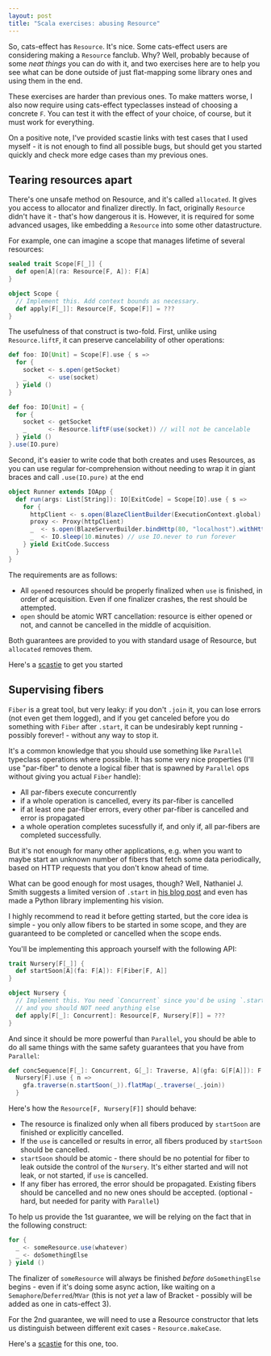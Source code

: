 ```yaml
---
layout: post
title: "Scala exercises: abusing Resource"
---
```


So, cats-effect has `Resource`. It's nice. Some cats-effect users are considering making a `Resource` fanclub. Why? Well, probably because of some _neat things_ you can do with it, and two exercises here are to help you see what can be done outside of just flat-mapping some library ones and using them in the end.

These exercises are harder than previous ones. To make matters worse, I also now require
using cats-effect typeclasses instead of choosing a concrete `F`. You can test it with the
effect of your choice, of course, but it must work for everything.

On a positive note, I've provided scastie links with test cases that I used myself - it
is not enough to find all possible bugs, but should get you started quickly and check more
edge cases than my previous ones.

## Tearing resources apart
There's one unsafe method on Resource, and it's called `allocated`. It gives you
access to allocator and finalizer directly. In fact, originally `Resource` didn't
have it - that's how dangerous it is. However, it is required for some advanced
usages, like embedding a `Resource` into some other datastructure.

<!--more-->

For example, one can imagine a scope that manages lifetime of several resources:

```scala
sealed trait Scope[F[_]] {
  def open[A](ra: Resource[F, A]): F[A]
}

object Scope {
  // Implement this. Add context bounds as necessary.
  def apply[F[_]]: Resource[F, Scope[F]] = ???
}
```


The usefulness of that construct is two-fold. First, unlike using `Resource.liftF`, it can
preserve cancelability of other operations:

```scala
def foo: IO[Unit] = Scope[F].use { s =>
  for {
    socket <- s.open(getSocket)
    _      <- use(socket)
  } yield ()
}
```

```scala
def foo: IO[Unit] = {
  for {
    socket <- getSocket
    _      <- Resource.liftF(use(socket)) // will not be cancelable
  } yield ()
}.use(IO.pure)
```

Second, it's easier to write code that both creates and uses Resources, as you can use regular
for-comprehension without needing to wrap it in giant braces and call `.use(IO.pure)` at
the end

```scala
object Runner extends IOApp {
  def run(args: List[String]): IO[ExitCode] = Scope[IO].use { s =>
    for {
      httpClient <- s.open(BlazeClientBuilder(ExecutionContext.global).resource)
      proxy <- Proxy(httpClient)
      _  <- s.open(BlazeServerBuilder.bindHttp(80, "localhost").withHttpApp(proxy).resource)
      _  <- IO.sleep(10.minutes) // use IO.never to run forever
    } yield ExitCode.Success
  }
}
```

The requirements are as follows:
- All `open`ed resources should be properly finalized when `use` is finished,
  in order of acquisition. Even if one finalizer crashes, the rest should be
  attempted.
- `open` should be atomic WRT cancellation: resource is either opened or not, and
  cannot be cancelled in the middle of acquisition.
  
Both guarantees are provided to you with standard usage of Resource, but `allocated` removes them.

Here's a [scastie](https://scastie.scala-lang.org/ZAFgElmeRjOBHILNJH6TCQ) to get you started

## Supervising fibers
`Fiber` is a great tool, but very leaky: if you don't `.join` it, you can lose errors
(not even get them logged), and if you get canceled before you do something with `Fiber`
after `.start`, it can be undesirably kept running - possibly forever! - without any
way to stop it.

It's a common knowledge that you should use something like `Parallel` typeclass operations where possible.
It has some very nice properties (I'll use "par-fiber" to denote a logical fiber that is spawned by `Parallel` ops
without giving you actual `Fiber` handle):
- All par-fibers execute concurrently
- if a whole operation is cancelled, every its par-fiber is cancelled
- if at least one par-fiber errors, every other par-fiber is cancelled and error is propagated
- a whole operation completes sucessfully if, and only if, all par-fibers are completed successfully.

But it's not enough for many other applications, e.g. when you want to maybe start an unknown number of fibers that fetch
some data periodically, based on HTTP requests that you don't know ahead of time.

What can be good enough for most usages, though? Well, Nathaniel J. Smith suggests a limited version
of `.start` in [his blog post](https://vorpus.org/blog/notes-on-structured-concurrency-or-go-statement-considered-harmful/)
and even has made a Python library implementing his vision.

I highly recommend to read it before getting started, but the core idea is simple - you only allow fibers to be started
in some scope, and they are guaranteed to be completed or cancelled when the scope ends.

You'll be implementing this approach yourself with the following API:

```scala
trait Nursery[F[_]] {
  def startSoon[A](fa: F[A]): F[Fiber[F, A]] 
}

object Nursery {
  // Implement this. You need `Concurrent` since you'd be using `.start` internally,
  // and you should NOT need anything else
  def apply[F[_]: Concurrent]: Resource[F, Nursery[F]] = ???
}
```

And since it should be more powerful than `Parallel`, you should be able to do all same things
with the same safety guarantees that you have from `Parallel`:

```scala
def concSequence[F[_]: Concurrent, G[_]: Traverse, A](gfa: G[F[A]]): F[G[A]] =
  Nursery[F].use { n =>
    gfa.traverse(n.startSoon(_)).flatMap(_.traverse(_.join))
  }
```

Here's how the `Resource[F, Nursery[F]]` should behave:
- The resource is finalized only when all fibers produced by `startSoon` are finished or explicitly
  cancelled.
- If the `use` is cancelled or results in error, all fibers produced by `startSoon` should be cancelled.
- `startSoon` should be atomic - there should be no potential for fiber to leak outside the control of 
  the `Nursery`. It's either started and will not leak, or not started, if `use` is cancelled.
- If any fiber has errored, the error should be propagated. Existing fibers should be cancelled
  and no new ones should be accepted. (optional - hard, but needed for parity with `Parallel`)

To help us provide the 1st guarantee, we will be relying on the fact that in the following construct:
```scala
for {
  _ <- someResource.use(whatever)
  _ <- doSomethingElse
} yield ()
```
The finalizer of `someResource` will always be finished _before_ `doSomethingElse` begins - even if
it's doing some async action, like waiting on a `Semaphore`/`Deferred`/`MVar` (this is not _yet_ a law of Bracket - possibly will be added as one in cats-effect 3).

For the 2nd guarantee, we will need to use a Resource constructor that lets us distinguish between
different exit cases - `Resource.makeCase`.

Here's a [scastie](https://scastie.scala-lang.org/wnu0vq3uQCu66dQm7Om7ZA) for this one, too.
